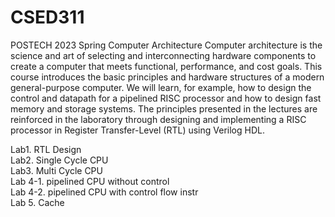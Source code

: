 # CSED311
POSTECH 2023 Spring Computer Architecture
Computer architecture is the science and art of selecting and interconnecting hardware components to create a computer that meets functional, performance, and cost goals. This course introduces the basic principles and hardware structures of a modern general-purpose computer. We will learn, for example, how to design the control and datapath for a pipelined RISC processor and how to design fast memory and storage systems. The principles presented in the lectures are reinforced in the laboratory through designing and implementing a RISC processor in Register Transfer-Level (RTL) using Verilog HDL.

Lab1. RTL Design  
Lab2. Single Cycle CPU  
Lab3. Multi Cycle CPU  
Lab 4-1. pipelined CPU without control  
Lab 4-2. pipelined CPU with control flow instr  
Lab 5. Cache

